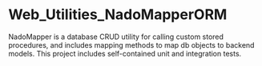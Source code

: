 # Web_Utilities_NadoMapperORM
NadoMapper is a database CRUD utility for calling custom stored procedures, and includes mapping methods to map db objects to backend models. This project includes self-contained unit and integration tests.
